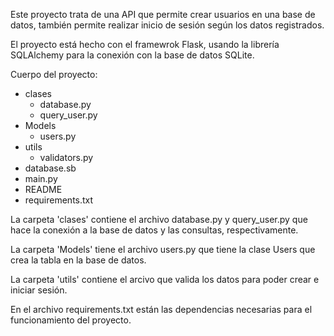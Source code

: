 Este proyecto trata de una API que permite crear usuarios en una base de datos, también permite realizar inicio de sesión según los datos registrados.

El proyecto está hecho con el framewrok Flask, usando la librería SQLAlchemy para la conexión con la base de datos SQLite.


Cuerpo del proyecto:
- clases
    - database.py
    - query_user.py
- Models
    - users.py
- utils
    - validators.py
- database.sb
- main.py
- README
- requirements.txt

La carpeta 'clases' contiene el archivo database.py y query_user.py que hace la conexión a la base de datos y las consultas, respectivamente.

La carpeta 'Models' tiene el archivo users.py que tiene la clase Users que crea la tabla en la base de datos.

La carpeta 'utils' contiene el arcivo que valida los datos para poder crear e iniciar sesión.

En el archivo requirements.txt están las dependencias necesarias para el funcionamiento del proyecto.